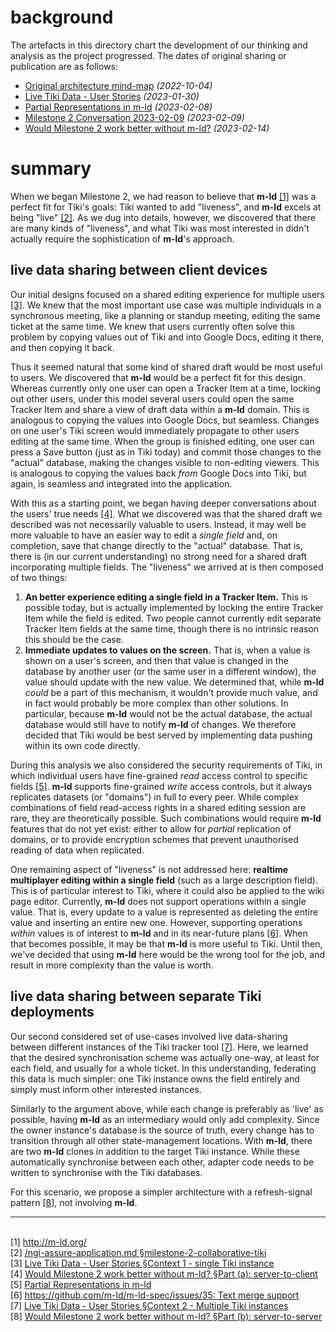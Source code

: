 # background

The artefacts in this directory chart the development of our thinking and analysis as the project progressed. The dates of original sharing or publication are as follows:

* [Original architecture mind-map](./img/architecture.svg) *(2022-10-04)*
* [Live Tiki Data - User Stories](./Live%20Tiki%20Data%20-%20User%20Stories.md) *(2023-01-30)*
* [Partial Representations in m-ld](Partial%20Representations%20in%20m-ld.md) *(2023-02-08)*
* [Milestone 2 Conversation 2023-02-09](./Conversation%202023-02-09.md) *(2023-02-09)*
* [Would Milestone 2 work better without m-ld?](./Would%20Milestone%202%20work%20better%20without%20m-ld.md) *(2023-02-14)*

# summary

When we began Milestone 2, we had reason to believe that **m-ld** [[1]](http://**m-ld**.org/) was a perfect fit for Tiki's goals: Tiki wanted to add "liveness", and **m-ld** excels at being "live" [[2]](/ngi-assure-application.md#milestone-2-collaborative-tiki). As we dug into details, however, we discovered that there are many kinds of "liveness", and what Tiki was most interested in didn't actually require the sophistication of **m-ld**'s approach.

## live data sharing between client devices

Our initial designs focused on a shared editing experience for multiple users [[3]](./Live%20Tiki%20Data%20-%20User%20Stories.md#user-story-1). We knew that the most important use case was multiple individuals in a synchronous meeting, like a planning or standup meeting, editing the same ticket at the same time. We knew that users currently often solve this problem by copying values out of Tiki and into Google Docs, editing it there, and then copying it back.

Thus it seemed natural that some kind of shared draft would be most useful to users. We discovered that **m-ld** would be a perfect fit for this design. Whereas currently only one user can open a Tracker Item at a time, locking out other users, under this model several users could open the same Tracker Item and share a view of draft data within a **m-ld** domain. This is analogous to copying the values into Google Docs, but seamless. Changes on one user's Tiki screen would immediately propagate to other users editing at the same time. When the group is finished editing, one user can press a Save button (just as in Tiki today) and commit those changes to the "actual" database, making the changes visible to non-editing viewers. This is analogous to copying the values back *from* Google Docs into Tiki, but again, is seamless and integrated into the application.

With this as a starting point, we began having deeper conversations about the users' true needs [[4]](./Would%20Milestone%202%20work%20better%20without%20m-ld.md#part-a-server-to-client). What we discovered was that the shared draft we described was not necessarily valuable to users. Instead, it may well be more valuable to have an easier way to edit a *single field* and, on completion, save that change directly to the "actual" database. That is, there is (in our current understanding) no strong need for a shared draft incorporating multiple fields. The "liveness" we arrived at is then composed of two things:

1. **An better experience editing a single field in a Tracker Item.** This is possible today, but is actually implemented by locking the entire Tracker Item while the field is edited. Two people cannot currently edit separate Tracker Item fields at the same time, though there is no intrinsic reason this should be the case.
2. **Immediate updates to values on the screen.** That is, when a value is shown on a user's screen, and then that value is changed in the database by another user (or the same user in a different window), the value should update with the new value. We determined that, while **m-ld** *could* be a part of this mechanism, it wouldn't provide much value, and in fact would probably be more complex than other solutions. In particular, because **m-ld** would not be the actual database, the actual database would still have to notify **m-ld** of changes. We therefore decided that Tiki would be best served by implementing data pushing within its own code directly.

During this analysis we also considered the security requirements of Tiki, in which individual users have fine-grained _read_ access control to specific fields [[5]](Partial%20Representations%20in%20m-ld.md). **m-ld** supports fine-grained _write_ access controls, but it always replicates datasets (or "domains") in full to every peer. While complex combinations of field read-access rights in a shared editing session are rare, they are theoretically possible. Such combinations would require **m-ld** features that do not yet exist: either to allow for _partial_ replication of domains, or to provide encryption schemes that prevent unauthorised reading of data when replicated.

One remaining aspect of "liveness" is not addressed here: **realtime multiplayer editing within a single field** (such as a large description field). This is of particular interest to Tiki, where it could also be applied to the wiki page editor. Currently, **m-ld** does not support operations within a single value. That is, every update to a value is represented as deleting the entire value and inserting an entire new one. However, supporting operations *within* values is of interest to **m-ld** and in its near-future plans [[6]](https://github.com/**m-ld**/**m-ld**-spec/issues/35). When that becomes possible, it may be that **m-ld** is more useful to Tiki. Until then, we've decided that using **m-ld** here would be the wrong tool for the job, and result in more complexity than the value is worth.

## live data sharing between separate Tiki deployments

Our second considered set of use-cases involved live data-sharing between different instances of the Tiki tracker tool [[7]](Live%20Tiki%20Data%20-%20User%20Stories.md#context-2---multiple-tiki-instances). Here, we learned that the desired synchronisation scheme was actually one-way, at least for each field, and usually for a whole ticket. In this understanding, federating this data is much simpler: one Tiki instance owns the field entirely and simply must inform other interested instances.

Similarly to the argument above, while each change is preferably as 'live' as possible, having **m-ld** as an intermediary would only add complexity. Since the owner instance's database is the source of truth, every change has to transition through all other state-management locations. With **m-ld**, there are two **m-ld** clones in addition to the target Tiki instance. While these automatically synchronise between each other, adapter code needs to be written to synchronise with the Tiki databases.

For this scenario, we propose a simpler architecture with a refresh-signal pattern [[8]](Would%20Milestone%202%20work%20better%20without%20m-ld.md#part-b-server-to-server), not involving **m-ld**.

---
<br>[1] http://m-ld.org/
<br>[2] [/ngi-assure-application.md §milestone-2-collaborative-tiki](/ngi-assure-application.md#milestone-2-collaborative-tiki)
<br>[3] [Live Tiki Data - User Stories §Context 1 - single Tiki instance](Live%20Tiki%20Data%20-%20User%20Stories.md#context-1---single-tiki-instance)
<br>[4] [Would Milestone 2 work better without m-ld? §Part (a): server-to-client](./Would%20Milestone%202%20work%20better%20without%20m-ld.md#part-a-server-to-client)
<br>[5] [Partial Representations in m-ld](Partial%20Representations%20in%20m-ld.md)
<br>[6] [https://github.com/m-ld/m-ld-spec/issues/35: Text merge support](https://github.com/m-ld/m-ld-spec/issues/35)
<br>[7] [Live Tiki Data - User Stories §Context 2 - Multiple Tiki instances](Live%20Tiki%20Data%20-%20User%20Stories.md#context-2---multiple-tiki-instances)
<br>[8] [Would Milestone 2 work better without m-ld? §Part (b): server-to-server](./Would%20Milestone%202%20work%20better%20without%20m-ld.md#part-b-server-to-server)
